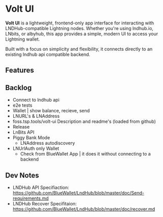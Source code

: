 # Volt UI

**Volt UI** is a lightweight, frontend-only app interface for interacting with LNDHub-compatible Lightning nodes. Whether you're using lndhub.io, LNbits, or albyhub, this app provides a simple, modern UI to access your Lightning wallet.

Built with a focus on simplicity and flexibility, it connects directly to an existing lndhub api compatible backend.

## Features


## Backlog

- Connect to lndhub api
- e2e tests
- Wallet | show balance, recieve, send
- LNURL's & LNAddress
- foss.tsp.tools/volt-ui Description and readme's (loaded from github)
- Release
- LnBits API
- Piggy Bank Mode
  - LNAddress autodiscovery
- LNUrlAuth only Wallet
  - Check from BlueWallet App | it does it without connecting to a backend

## Dev Notes

- LNDHub API Specifiaction: https://github.com/BlueWallet/LndHub/blob/master/doc/Send-requirements.md
- LNDHub Recover Specifitaion: https://github.com/BlueWallet/LndHub/blob/master/doc/recover.md

